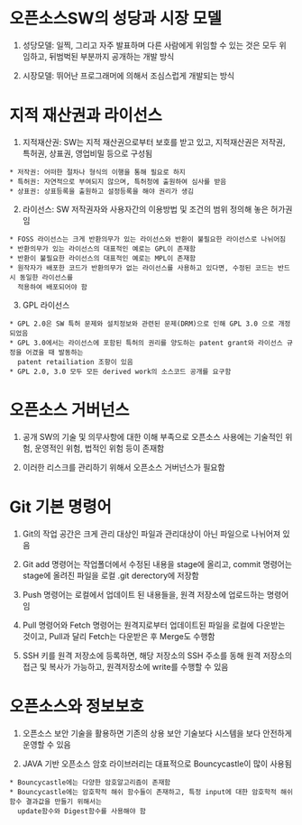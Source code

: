 
# 오픈소스SW의 성당과 시장 모델
  1. 성당모델: 일찍, 그리고 자주 발표하며 다른 사람에게 위임할 수 있는 것은 모두 위임하고, 뒤범벅된 부분까지 공개하는 개발 방식
  
  2. 시장모델: 뛰어난 프로그래머에 의해서 조심스럽게 개발되는 방식
  
# 지적 재산권과 라이선스
  1. 지적재산권: SW는 지적 재산권으로부터 보호를 받고 있고, 지적재산권은 저작권, 특허권, 상표권, 영업비밀 등으로 구성됨
  
    * 저작권: 어떠한 절차나 형식의 이행을 통해 필요로 하지 
    * 특허권: 자연적으로 부여되지 않으며, 특허청에 출원하여 심사를 받음
    * 상표권: 상표등록을 출원하고 설정등록을 해야 권리가 생김
  
  2. 라이선스: SW 저작권자와 사용자간의 이용방법 및 조건의 범위 정의해 놓은 허가권임
  
    * FOSS 라이선스는 크게 반환의무가 있는 라이선스와 반환이 불필요한 라이선스로 나뉘어짐
    * 반환의무가 있는 라이선스의 대표적인 예로는 GPL이 존재함
    * 반환이 불필요한 라이선스의 대표적인 예로는 MPL이 존재함
    * 원작자가 배포한 코드가 반환의무가 없는 라이선스를 사용하고 있다면, 수정된 코드는 반드시 동일한 라이선스를 
      적용하여 배포되어야 함
    
  3. GPL 라이선스
  
    * GPL 2.0은 SW 특허 문제와 설치정보와 관련된 문제(DRM)으로 인해 GPL 3.0 으로 개정되었음
    * GPL 3.0에서는 라이선스에 포함된 특허의 권리를 양도하는 patent grant와 라이선스 규정을 어겼을 때 발동하는 
      patent retailiation 조항이 있음
    * GPL 2.0, 3.0 모두 모든 derived work의 소스코드 공개를 요구함


# 오픈소스 거버넌스
   
   1. 공개 SW의 기술 및 의무사항에 대한 이해 부족으로 오픈소스 사용에는 기술적인 위험, 운영적인 위험, 법적인 위험 등이 존재함
   
   2. 이러한 리스크를 관리하기 위해서 오픈소스 거버넌스가 필요함


# Git 기본 명령어
  1. Git의 작업 공간은 크게 관리 대상인 파일과 관리대상이 아닌 파일으로 나뉘어져 있음
  
  2. Git add 명령어는 작업폴더에서 수정된 내용을 stage에 올리고, commit 명령어는 stage에 올려진 파일을 로컬 .git derectory에 저장함
  
  3. Push 명령어는 로컬에서 업데이트 된 내용들을, 원격 저장소에 업로드하는 명령어임
  
  4. Pull 명령어와 Fetch 명령어는 원격지로부터 업데이트된 파일을 로컬에 다운받는 것이고, Pull과 달리 Fetch는 다운받은 후 Merge도 수행함
  
  5. SSH 키를 원격 저장소에 등록하면, 해당 저장소의 SSH 주소를 동해 원격 저장소의 접근 및 복사가 가능하고, 원격저장소에 write를 수행할 수 있음
  
  
# 오픈소스와 정보보호

  1. 오픈소스 보안 기술을 활용하면 기존의 상용 보안 기술보다 시스템을 보다 안전하게 운영할 수 있음
  
  2. JAVA 기반 오픈소스 암호 라이브러리는 대표적으로 Bouncycastle이 많이 사용됨
  
    * Bouncycastle에는 다양한 암호알고리즘이 존재함
    * Bouncycastle에는 암호학적 해쉬 함수들이 존재하고, 특정 input에 대한 암호학적 해쉬함수 결과값을 만들기 위해서는 
      update함수와 Digest함수를 사용해야 함
    
